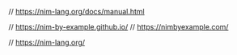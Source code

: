 
// https://nim-lang.org/docs/manual.html

// https://nim-by-example.github.io/
// https://nimbyexample.com/

// https://nim-lang.org/



